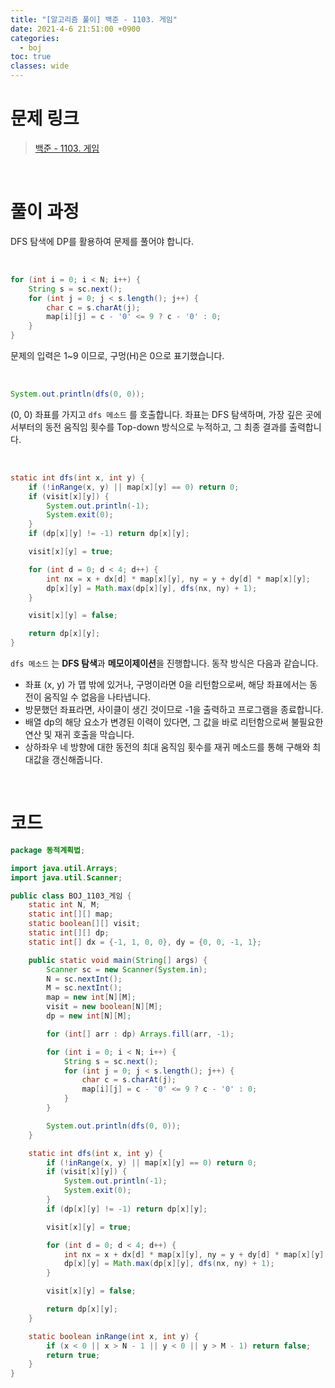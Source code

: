 ```yaml
---
title: "[알고리즘 풀이] 백준 - 1103. 게임"
date: 2021-4-6 21:51:00 +0900
categories:
  - boj
toc: true
classes: wide
---
```


# 문제 링크

> [백준 - 1103. 게임](https://www.acmicpc.net/problem/1103)

<br>

# 풀이 과정

DFS 탐색에 DP를 활용하여 문제를 풀어야 합니다.

<br>

```java
for (int i = 0; i < N; i++) {
    String s = sc.next();
    for (int j = 0; j < s.length(); j++) {
        char c = s.charAt(j);
        map[i][j] = c - '0' <= 9 ? c - '0' : 0;
    }
}
```

문제의 입력은 1~9 이므로, 구멍(H)은 0으로 표기했습니다.

<br>

```java
System.out.println(dfs(0, 0));
```

(0, 0) 좌표를 가지고 `dfs 메소드` 를 호출합니다. 좌표는 DFS 탐색하며, 가장 깊은 곳에서부터의 동전 움직임 횟수를 Top-down 방식으로 누적하고, 그 최종 결과를 출력합니다.

<br>

```java
static int dfs(int x, int y) {
    if (!inRange(x, y) || map[x][y] == 0) return 0;
    if (visit[x][y]) {
        System.out.println(-1);
        System.exit(0);
    }
    if (dp[x][y] != -1) return dp[x][y];

    visit[x][y] = true;

    for (int d = 0; d < 4; d++) {
        int nx = x + dx[d] * map[x][y], ny = y + dy[d] * map[x][y];
        dp[x][y] = Math.max(dp[x][y], dfs(nx, ny) + 1);
    }

    visit[x][y] = false;

    return dp[x][y];
}
```

`dfs 메소드` 는 **DFS 탐색**과 **메모이제이션**을 진행합니다. 동작 방식은 다음과 같습니다.

- 좌표 (x, y) 가 맵 밖에 있거나, 구멍이라면 0을 리턴함으로써, 해당 좌표에서는 동전이 움직일 수 없음을 나타냅니다.
- 방문했던 좌표라면, 사이클이 생긴 것이므로 -1을 출력하고 프로그램을 종료합니다.
- 배열 dp의 해당 요소가 변경된 이력이 있다면, 그 값을 바로 리턴함으로써 불필요한 연산 및 재귀 호출을 막습니다.
- 상하좌우 네 방향에 대한 동전의 최대 움직임 횟수를 재귀 메소드를 통해 구해와 최대값을 갱신해줍니다.

<br>

# 코드

```java
package 동적계획법;

import java.util.Arrays;
import java.util.Scanner;

public class BOJ_1103_게임 {
    static int N, M;
    static int[][] map;
    static boolean[][] visit;
    static int[][] dp;
    static int[] dx = {-1, 1, 0, 0}, dy = {0, 0, -1, 1};

    public static void main(String[] args) {
        Scanner sc = new Scanner(System.in);
        N = sc.nextInt();
        M = sc.nextInt();
        map = new int[N][M];
        visit = new boolean[N][M];
        dp = new int[N][M];

        for (int[] arr : dp) Arrays.fill(arr, -1);

        for (int i = 0; i < N; i++) {
            String s = sc.next();
            for (int j = 0; j < s.length(); j++) {
                char c = s.charAt(j);
                map[i][j] = c - '0' <= 9 ? c - '0' : 0;
            }
        }

        System.out.println(dfs(0, 0));
    }

    static int dfs(int x, int y) {
        if (!inRange(x, y) || map[x][y] == 0) return 0;
        if (visit[x][y]) {
            System.out.println(-1);
            System.exit(0);
        }
        if (dp[x][y] != -1) return dp[x][y];

        visit[x][y] = true;

        for (int d = 0; d < 4; d++) {
            int nx = x + dx[d] * map[x][y], ny = y + dy[d] * map[x][y];
            dp[x][y] = Math.max(dp[x][y], dfs(nx, ny) + 1);
        }

        visit[x][y] = false;

        return dp[x][y];
    }

    static boolean inRange(int x, int y) {
        if (x < 0 || x > N - 1 || y < 0 || y > M - 1) return false;
        return true;
    }
}
```